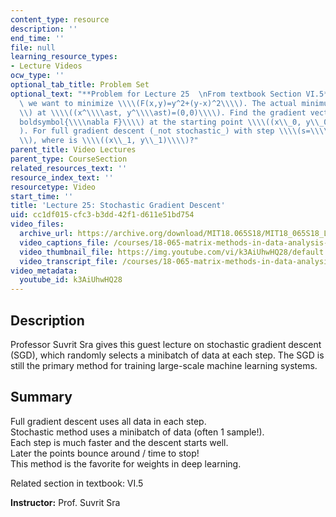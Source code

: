 ```yaml
---
content_type: resource
description: ''
end_time: ''
file: null
learning_resource_types:
- Lecture Videos
ocw_type: ''
optional_tab_title: Problem Set
optional_text: "**Problem for Lecture 25  \nFrom textbook Section VI.5**\n\n1\\. Suppose\
  \ we want to minimize \\\\(F(x,y)=y^2+(y-x)^2\\\\). The actual minimum is \\\\(F=0\\\
  \\) at \\\\((x^\\\\ast, y^\\\\ast)=(0,0)\\\\). Find the gradient vector \\\\(\\\\\
  boldsymbol{\\\\nabla F}\\\\) at the starting point \\\\((x\\_0, y\\_0)=(1,1)\\\\\
  ). For full gradient descent (_not stochastic_) with step \\\\(s=\\\\frac{1}{2}\\\
  \\), where is \\\\((x\\_1, y\\_1)\\\\)?"
parent_title: Video Lectures
parent_type: CourseSection
related_resources_text: ''
resource_index_text: ''
resourcetype: Video
start_time: ''
title: 'Lecture 25: Stochastic Gradient Descent'
uid: cc1df015-cfc3-b3dd-42f1-d611e51bd754
video_files:
  archive_url: https://archive.org/download/MIT18.065S18/MIT18_065S18_Lecture25_300k.mp4
  video_captions_file: /courses/18-065-matrix-methods-in-data-analysis-signal-processing-and-machine-learning-spring-2018/013f96a4751a5245a91a5e46cced1b98_k3AiUhwHQ28.vtt
  video_thumbnail_file: https://img.youtube.com/vi/k3AiUhwHQ28/default.jpg
  video_transcript_file: /courses/18-065-matrix-methods-in-data-analysis-signal-processing-and-machine-learning-spring-2018/7bf2bdc7cbce8d9cb6bad91a140f0227_k3AiUhwHQ28.pdf
video_metadata:
  youtube_id: k3AiUhwHQ28
---
```


**Description**
---------------

Professor Suvrit Sra gives this guest lecture on stochastic gradient descent (SGD), which randomly selects a minibatch of data at each step. The SGD is still the primary method for training large-scale machine learning systems.

**Summary**
-----------

Full gradient descent uses all data in each step.  
Stochastic method uses a minibatch of data (often 1 sample!).  
Each step is much faster and the descent starts well.  
Later the points bounce around / time to stop!  
This method is the favorite for weights in deep learning.

Related section in textbook: VI.5

**Instructor:** Prof. Suvrit Sra

